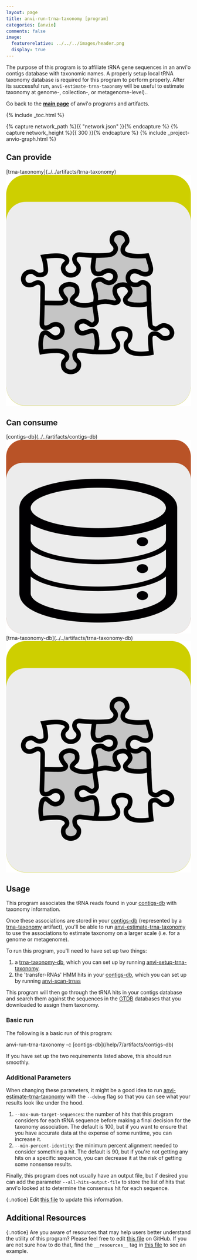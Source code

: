 ```yaml
---
layout: page
title: anvi-run-trna-taxonomy [program]
categories: [anvio]
comments: false
image:
  featurerelative: ../../../images/header.png
  display: true
---
```


The purpose of this program is to affiliate tRNA gene sequences in an anvi&#x27;o contigs database with taxonomic names. A properly setup local tRNA taxonomy database is required for this program to perform properly. After its successful run, `anvi-estimate-trna-taxonomy` will be useful to estimate taxonomy at genome-, collection-, or metagenome-level)..

Go back to the **[main page](../../)** of anvi'o programs and artifacts.


{% include _toc.html %}
<div id="svg" class="subnetwork"></div>
{% capture network_path %}{{ "network.json" }}{% endcapture %}
{% capture network_height %}{{ 300 }}{% endcapture %}
{% include _project-anvio-graph.html %}


## Can provide

<p style="text-align: left" markdown="1"><span class="artifact-p">[trna-taxonomy](../../artifacts/trna-taxonomy) <img src="../../images/icons/CONCEPT.png" class="artifact-icon-mini" /></span></p>

## Can consume

<p style="text-align: left" markdown="1"><span class="artifact-r">[contigs-db](../../artifacts/contigs-db) <img src="../../images/icons/DB.png" class="artifact-icon-mini" /></span> <span class="artifact-r">[trna-taxonomy-db](../../artifacts/trna-taxonomy-db) <img src="../../images/icons/CONCEPT.png" class="artifact-icon-mini" /></span></p>

## Usage


This program associates the tRNA reads found in your <span class="artifact-n">[contigs-db](/help/7/artifacts/contigs-db)</span> with taxonomy information. 

Once these associations are stored in your <span class="artifact-n">[contigs-db](/help/7/artifacts/contigs-db)</span> (represented by a <span class="artifact-n">[trna-taxonomy](/help/7/artifacts/trna-taxonomy)</span> artifact), you'll be able to run <span class="artifact-n">[anvi-estimate-trna-taxonomy](/help/7/programs/anvi-estimate-trna-taxonomy)</span> to use the associations to estimate taxonomy on a larger scale (i.e. for a genome or metagenome). 

To run this program, you'll need to have set up two things: 
1. a <span class="artifact-n">[trna-taxonomy-db](/help/7/artifacts/trna-taxonomy-db)</span>, which you can set up by running <span class="artifact-n">[anvi-setup-trna-taxonomy](/help/7/programs/anvi-setup-trna-taxonomy)</span>.
2. the 'transfer-RNAs' HMM hits in your <span class="artifact-n">[contigs-db](/help/7/artifacts/contigs-db)</span>, which you can set up by running <span class="artifact-n">[anvi-scan-trnas](/help/7/programs/anvi-scan-trnas)</span>

This program will then go through the tRNA hits in your contigs database and search them against the sequences in the [GTDB](https://gtdb.ecogenomic.org/) databases that you downloaded to assign them taxonomy. 

### Basic run

The following is a basic run of this program: 

<div class="codeblock" markdown="1">
anvi&#45;run&#45;trna&#45;taxonomy &#45;c <span class="artifact&#45;n">[contigs&#45;db](/help/7/artifacts/contigs&#45;db)</span>
</div>

If you have set up the two requirements listed above, this should run smoothly. 

### Additional Parameters

When changing these parameters, it might be a good idea to run <span class="artifact-n">[anvi-estimate-trna-taxonomy](/help/7/programs/anvi-estimate-trna-taxonomy)</span> with the `--debug` flag so that you can see what your results look like under the hood. 

1. `--max-num-target-sequences`: the number of hits that this program considers for each tRNA sequence before making a final decision for the taxonomy association. The default is 100, but if you want to ensure that you have accurate data at the expense of some runtime, you can increase it. 
2. `--min-percent-identity`: the minimum percent alignment needed to consider something a hit.  The default is 90, but if you're not getting any hits on a specific sequence, you can decrease it at the risk of getting some nonsense results. 

Finally, this program does not usually have an output file, but if desired you can add the parameter `--all-hits-output-file` to store the list of hits that anvi'o looked at to determine the consensus hit for each sequence. 


{:.notice}
Edit [this file](https://github.com/merenlab/anvio/tree/master/anvio/docs/programs/anvi-run-trna-taxonomy.md) to update this information.


## Additional Resources



{:.notice}
Are you aware of resources that may help users better understand the utility of this program? Please feel free to edit [this file](https://github.com/merenlab/anvio/tree/master/bin/anvi-run-trna-taxonomy) on GitHub. If you are not sure how to do that, find the `__resources__` tag in [this file](https://github.com/merenlab/anvio/blob/master/bin/anvi-interactive) to see an example.
